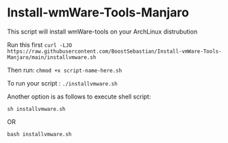 # Install-wmWare-Tools-Manjaro
This script will install wmWare-tools on your ArchLinux distrubution

Run this first
`curl -LJO https://raw.githubusercontent.com/BoostSebastian/Install-vmWare-Tools-Manjaro/main/installvmware.sh`

Then run:
`chmod +x script-name-here.sh`

To run your script :
`./installvmware.sh`

Another option is as follows to execute shell script:

`sh installvmware.sh`

OR

`bash installvmware.sh`
